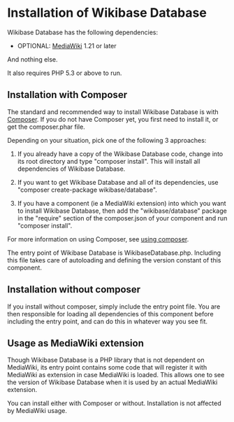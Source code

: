Installation of Wikibase Database
====================================

Wikibase Database has the following dependencies:

* OPTIONAL: [MediaWiki](https://www.mediawiki.org/wiki/) 1.21 or later

And nothing else.

It also requires PHP 5.3 or above to run.

Installation with Composer
--------------------------

The standard and recommended way to install Wikibase Database is with [Composer](http://getcomposer.org).
If you do not have Composer yet, you first need to install it, or get the composer.phar file.

Depending on your situation, pick one of the following 3 approaches:

1. If you already have a copy of the Wikibase Database code, change into its root
directory and type "composer install". This will install all dependencies of Wikibase Database.

2. If you want to get Wikibase Database and all of its dependencies, use
"composer create-package wikibase/database".

3. If you have a component (ie a MediaWiki extension) into which you want to install
Wikibase Database, then add the "wikibase/database" package in the "require" section
of the composer.json of your component and run "composer install".

For more information on using Composer, see [using composer](http://getcomposer.org/doc/01-basic-usage.md).

The entry point of Wikibase Database is WikibaseDatabase.php. Including this file
takes care of autoloading and defining the version constant of this component.

Installation without composer
-----------------------------

If you install without composer, simply include the entry point file. You are then
responsible for loading all dependencies of this component before including the
entry point, and can do this in whatever way you see fit.

Usage as MediaWiki extension
-----------------------------

Though Wikibase Database is a PHP library that is not dependent on MediaWiki,
its entry point contains some code that will register it with MediaWiki as extension
in case MediaWiki is loaded. This allows one to see the version of Wikibase Database
when it is used by an actual MediaWiki extension.

You can install either with Composer or without.
Installation is not affected by MediaWiki usage.